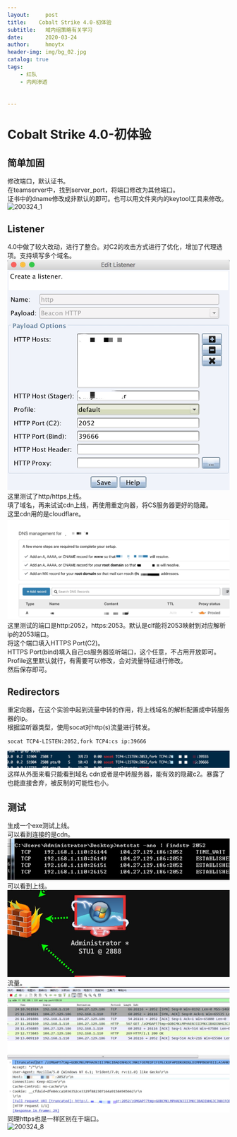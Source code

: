 ```yaml
---
layout:     post
title:    Cobalt Strike 4.0-初体验
subtitle:   域内组策略有关学习
date:       2020-03-24
author:     hmoytx
header-img: img/bg_02.jpg
catalog: true
tags:
    - 红队
    - 内网渗透
    
    
---
```

# Cobalt Strike 4.0-初体验

## 简单加固
修改端口，默认证书。  
在teamserver中，找到server_port，将端口修改为其他端口。  
证书中的dname修改成非默认的即可。也可以用文件夹内的keytool工具来修改。    
![200324_1](/img/200324_tamserver.png)   

## Listener
4.0中做了较大改动，进行了整合。对C2的攻击方式进行了优化，增加了代理选项。支持填写多个域名。    
![200324_2](/img/200324_listener.png)  
这里测试了http/https上线。  
填了域名，再来试试cdn上线，再使用重定向器，将CS服务器更好的隐藏。  
这里cdn用的是cloudflare。  
![200324_4](/img/200324_cdn.png)  
这里测试的端口是http:2052，https:2053。默认是clf能将2053映射到对应解析ip的2053端口。  
将这个端口填入HTTPS Port(C2)。  
HTTPS Port(bind)填入自己cs服务器监听端口，这个任意，不占用开放即可。  
Profile这里默认就行，有需要可以修改，会对流量特征进行修改。  
然后保存即可。  

## Redirectors
重定向器，在这个实验中起到流量中转的作用，将上线域名的解析配置成中转服务器的ip。  
根据监听器类型，使用socat对http(s)流量进行转发。  
```
socat TCP4-LISTEN:2052,fork TCP4:cs ip:39666
```
![200324_3](/img/200324_socat.png)  
这样从外面来看只能看到域名 cdn或者是中转服务器，能有效的隐藏c2。暴露了也能直接舍弃，被反制的可能性也小。  

## 测试  
生成一个exe测试上线。  
可以看到连接的是cdn。  
![200324_5](/img/200324_2052.png)  
可以看到上线。  
![200324_6](/img/200324_beacon.png)  
流量。  
![200324_7](/img/200324_wireshark.png)  
同理https也是一样区别在于端口。  
![200324_8](/img/200324_https.png)  

